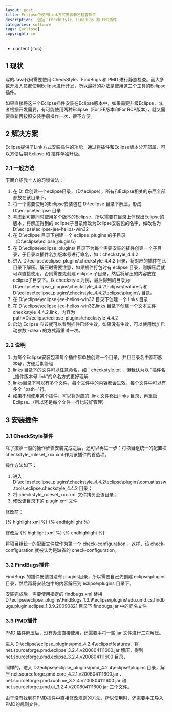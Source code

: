 ```yaml
---
layout: post
title: Eclipse中使用Link方式安装静态检查插件
description:  包括：CheckStyle、FindBugs 和 PMD插件
categories: software
tags: [eclipse]
copyright: cn
---
```


* content
{:toc}

## 1 现状
写的Java代码需要使用 CheckStyle、FindBugs 和 PMD 进行静态检查。而大多数开发人员都使用Eclipse进行开发，所以最好的办法是使用这三个工具的Eclipse插件。

如果直接将这三个Eclipse插件安装在Eclipse版本中，如果需要升级Eclipse，或者根据开发需要，有可能使用两种Eclipse（For EE版本和For RCP版本），就又需要重新再按照安装手册操作一次，很不方便。

## 2 解决方案
Eclipse提供了Link方式安装插件的功能，通过将插件和Eclipse版本分开部属，可以方便后期 Eclipse 和 插件单独升级。

### 2.1 一般方法
下面介绍我个人的习惯做法：

1. 在 D: 盘创建一个eclipse目录，（D:\eclipse），所有和Eclipse相关的东西全部都放在该目录下。
2. 将一个需要使用的Eclipse安装包在 D:\eclipse 目录下解压，形成 D:\eclipse\eclipse 目录
3. 考虑到可能同时使用多个版本的Eclipse，所以需要在目录上体现出Eclipse的版本，将解压得到的 eclipse子目录修改为Eclipse安装包的名字，如改名为 D:\eclipse\eclipse-jee-helios-win32
4. 在 D:\eclipse 目录下创建一个 eclipse_plugins 的子目录（D:\eclipse\eclipse_plugins\）
5. 在 D:\eclipse\eclipse_plugins\ 目录下为每个需要安装的插件创建一个子目录，子目录以插件名加版本号进行命名，如：checkstyle_4.4.2
6. 进入  D:\eclipse\eclipse_plugins\checkstyle_4.4.2 目录，将对应的插件在此目录下解压。解压时需要注意，如果插件打包时有 eclipse 目录，则解压后就可以直接使用，否则需要先创建 eclipse 子目录，然后将解压的内容放在 eclipse子目录下。以 checkstyle 为例，最后得到的目录为 D:\eclipse\eclipse_plugins\checkstyle_4.4.2\eclipse\features\ 和 D:\eclipse\eclipse_plugins\checkstyle_4.4.2\eclipse\plugins\ 目录。
7. 在 D:\eclipse\eclipse-jee-helios-win32 目录下创建一个 links 目录
8. 在 D:\eclipse\eclipse-jee-helios-win32\links 目录下创建一个文本文件 checkstyle_4.4.2.link，内容为 path=D:/eclipse/eclipse_plugins/checkstyle_4.4.2
9. 启动 Eclipse 应该就可以看到插件已经生效。如果没有生效，可以使用增加启动参数 -clean 的方式再重试一次。

### 2.2 说明

1. 为每个Eclipse安装包和每个插件都单独创建一个目录，并且目录名中都带版本号，方便后期管理
2. links 目录下的文件可以任意命名，如：checkstyle.txt ，但我认为以 “插件名_插件版本号.link”的命名方式更好理解
3. links目录下可以有多个文件，每个文件中的内容都会生效。每个文件中可以有多个 "path="行。
4. 如果不想使用某个插件，可以将对应的 .link 文件移出 links 目录，再重启 Eclipse。（所以还是每个文件一行比较好管理）

## 3 安装插件

### 3.1 CheckStyle插件
除了按照一般的操作步骤安装完成之后，还可以再进一步：将项目组统一的配置项 checkstyle_ruleset_xxx.xml 作为该插件的首选项。

操作方法如下：

1. 进入 D:\eclipse\eclipse_plugins\checkstyle_4.4.2\eclipse\plugins\com.atlassw.tools.eclipse.checkstyle_4.4.2  目录；
2. 将 checkstyle_ruleset_xxx.xml 文件拷贝至该目录；
3. 修改该目录下的 plugin.xml 文件

修改前： 

{% highlight xml %}
<extension
     id="checkstyle.CheckConfiguration"
     point="com.atlassw.tools.eclipse.checkstyle.configurations">
    <check-configuration
        name="Sun Checks"
        location="sun_checks.xml"
        description="%SunChecks.description"/>
    <check-configuration
        name="Sun Checks (Eclipse)"
        location="sun_checks_eclipse.xml"
        description="%SunChecksEclipse.description"/>
</extension>
{% endhighlight %}

修改后
{% highlight xml %}
<extension
     id="checkstyle.CheckConfiguration"
     point="com.atlassw.tools.eclipse.checkstyle.configurations">
    <check-configuration
        name="Common Checks of Group xxx"
        location="checkstyle_ruleset_xxx.xml"
        description="V1.x(2010-01-01)"/>
    <check-configuration
        name="Sun Checks"
        location="sun_checks.xml"
        description="%SunChecks.description"/>
    <check-configuration
        name="Sun Checks (Eclipse)"
        location="sun_checks_eclipse.xml"
        description="%SunChecksEclipse.description"/>
</extension>
{% endhighlight %}

将项目组统一的配置文件放作为第一个 check-configuration ，这样，该 check-configuration 就被认为是缺省的 check-configuration。

### 3.2 FindBugs插件

FindBugs 的插件安装包没有 plugins目录，所以需要自己先创建 eclipse\plugins 目录，然后再将安装包中的内容解压到 eclipse\plugins 目录下。

安装完成后，需要使用指定的 findbugs.xml 替换 D:\eclipse\eclipse_plugins\FindBugs_1.3.9\eclipse\plugins\edu.umd.cs.findbugs.plugin.eclipse_1.3.9.20090821 目录下 findbugs.jar 中的同名文件。

### 3.3 PMD插件

PMD 插件解压后，没有办法直接使用，还需要手将一些 jar 文件进行二次解压。

进入 D:\eclipse\eclipse_plugins\pmd_4.2.4\eclipse\features，将 net.sourceforge.pmd.eclipse_3.2.4.v200804111600.jar 解压，得到  net.sourceforge.pmd.eclipse_3.2.4.v200804111600 目录，

同样的，进入 D:\eclipse\eclipse_plugins\pmd_4.2.4\eclipse\plugins 目录，解压 net.sourceforge.pmd.core_4.2.1.v200804111600.jar 、net.sourceforge.pmd.runtime_3.2.4.v200804111600.jar 和 net.sourceforge.pmd.ui_3.2.4.v200804111600.jar 三个文件。

由于没有找到在PMD插件中直接修改规则的方法，所以使用时，还需要手工导入PMD的规则文件。
